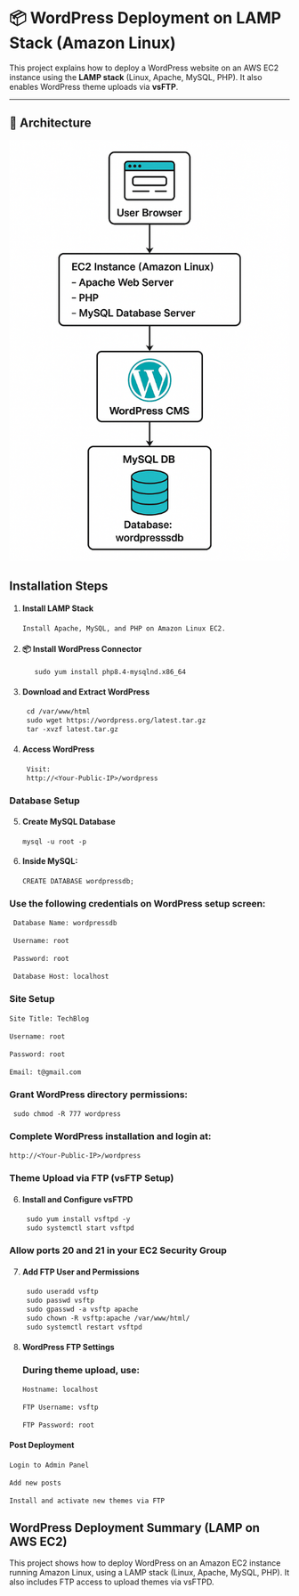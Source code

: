 # 📦 WordPress Deployment on LAMP Stack (Amazon Linux)

This project explains how to deploy a WordPress website on an AWS EC2 instance using the **LAMP stack** (Linux, Apache, MySQL, PHP). It also enables WordPress theme uploads via **vsFTP**.

---

## 🧱 Architecture

![](./image/SCR1.png)

## Installation Steps

1. #### Install LAMP Stack
       Install Apache, MySQL, and PHP on Amazon Linux EC2.
 2. #### 📦 Install WordPress Connector
           sudo yum install php8.4-mysqlnd.x86_64

 3. #### Download and Extract WordPress
         cd /var/www/html
         sudo wget https://wordpress.org/latest.tar.gz
         tar -xvzf latest.tar.gz
4. ####  Access WordPress
        Visit:
        http://<Your-Public-IP>/wordpress
 ### Database Setup

 5. #### Create MySQL Database
        mysql -u root -p

6. #### Inside MySQL:
       CREATE DATABASE wordpressdb;

### Use the following credentials on WordPress setup screen:

     Database Name: wordpressdb

     Username: root

     Password: root

     Database Host: localhost 

### Site Setup
    Site Title: TechBlog

    Username: root

    Password: root

    Email: t@gmail.com

### Grant WordPress directory permissions:
     sudo chmod -R 777 wordpress
### Complete WordPress installation and login at:
    http://<Your-Public-IP>/wordpress

### Theme Upload via FTP (vsFTP Setup)

6. #### Install and Configure vsFTPD
        sudo yum install vsftpd -y
        sudo systemctl start vsftpd
### Allow ports 20 and 21 in your EC2 Security Group

7. #### Add FTP User and Permissions
        sudo useradd vsftp
        sudo passwd vsftp
        sudo gpasswd -a vsftp apache
        sudo chown -R vsftp:apache /var/www/html/
        sudo systemctl restart vsftpd

8. #### WordPress FTP Settings
      ### During theme upload, use:

       Hostname: localhost

       FTP Username: vsftp

       FTP Password: root

 #### Post Deployment
    Login to Admin Panel

    Add new posts

    Install and activate new themes via FTP

## WordPress Deployment Summary (LAMP on AWS EC2)
This project shows how to deploy WordPress on an Amazon EC2 instance running Amazon Linux, using a LAMP stack (Linux, Apache, MySQL, PHP). It also includes FTP access to upload themes via vsFTPD.




